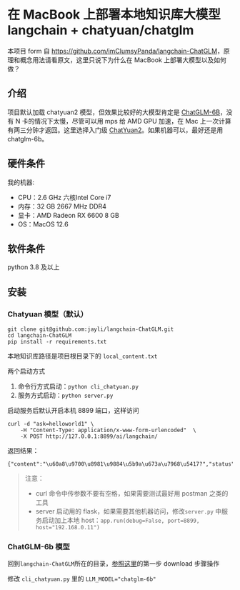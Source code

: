 # 在 MacBook 上部署本地知识库大模型 langchain + chatyuan/chatglm

本项目 form 自 <https://github.com/imClumsyPanda/langchain-ChatGLM>，原理和概念用法请看原文，这里只说下为什么在 MacBook 上部署大模型以及如何做？

## 介绍

项目默认加载 chatyuan2 模型，但效果比较好的大模型肯定是 [ChatGLM-6B](https://github.com/THUDM/ChatGLM-6B)，没有 N 卡的情况下太慢，尽管可以用 mps 给 AMD GPU 加速，在 Mac 上一次计算有两三分钟才返回。这里选择入门级 [ChatYuan2](https://huggingface.co/ClueAI/ChatYuan-large-v2)。如果机器可以，最好还是用 chatglm-6b。

## 硬件条件

我的机器:

- CPU：2.6 GHz 六核Intel Core i7
- 内存：32 GB 2667 MHz DDR4
- 显卡：AMD Radeon RX 6600 8 GB
- OS：MacOS 12.6

## 软件条件

python 3.8 及以上

## 安装

### Chatyuan 模型（默认）

```
git clone git@github.com:jayli/langchain-ChatGLM.git
cd langchain-ChatGLM
pip install -r requirements.txt
```

本地知识库路径是项目根目录下的 `local_content.txt`

两个启动方式

1. 命令行方式启动：`python cli_chatyuan.py`
1. 服务方式启动：`python server.py`

启动服务后默认开启本机 8899 端口，这样访问

```
curl -d "ask=helloworld1" \
    -H "Content-Type: application/x-www-form-urlencoded"  \
    -X POST http://127.0.0.1:8899/ai/langchain/
```

返回结果：

    {"content":"\u60a8\u9700\u8981\u9884\u5b9a\u673a\u7968\u5417?","status":200}

> 注意：
> - curl 命令中传参数不要有空格，如果需要测试最好用 postman 之类的工具
> - server 启动用的 flask，如果需要其他机器访问，修改`server.py` 中服务启动加上本地 host：`app.run(debug=False, port=8899, host="192.168.0.11")`

### ChatGLM-6b 模型

回到`langchain-ChatGLM`所在的目录，[参照这里](https://github.com/THUDM/ChatGLM-6B/issues/6#issuecomment-1471303336)的第一步 download 步骤操作

修改 `cli_chatyuan.py` 里的 `LLM_MODEL="chatglm-6b"`

